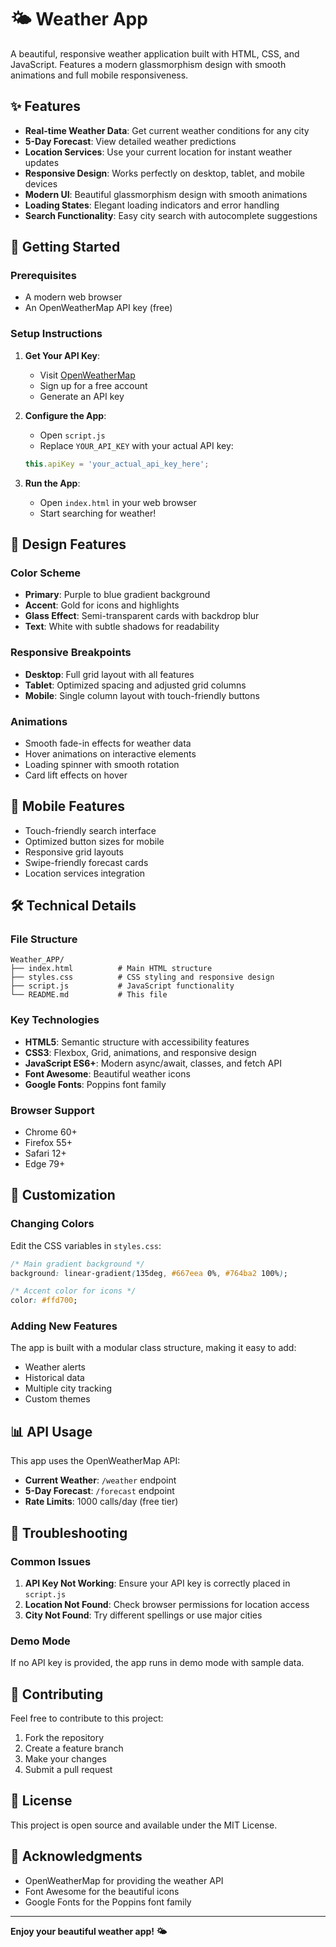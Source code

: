 # 🌤️ Weather App

A beautiful, responsive weather application built with HTML, CSS, and JavaScript. Features a modern glassmorphism design with smooth animations and full mobile responsiveness.

## ✨ Features

- **Real-time Weather Data**: Get current weather conditions for any city
- **5-Day Forecast**: View detailed weather predictions
- **Location Services**: Use your current location for instant weather updates
- **Responsive Design**: Works perfectly on desktop, tablet, and mobile devices
- **Modern UI**: Beautiful glassmorphism design with smooth animations
- **Loading States**: Elegant loading indicators and error handling
- **Search Functionality**: Easy city search with autocomplete suggestions

## 🚀 Getting Started

### Prerequisites

- A modern web browser
- An OpenWeatherMap API key (free)

### Setup Instructions

1. **Get Your API Key**:
   - Visit [OpenWeatherMap](https://openweathermap.org/api)
   - Sign up for a free account
   - Generate an API key

2. **Configure the App**:
   - Open `script.js`
   - Replace `YOUR_API_KEY` with your actual API key:
   ```javascript
   this.apiKey = 'your_actual_api_key_here';
   ```

3. **Run the App**:
   - Open `index.html` in your web browser
   - Start searching for weather!

## 🎨 Design Features

### Color Scheme
- **Primary**: Purple to blue gradient background
- **Accent**: Gold for icons and highlights
- **Glass Effect**: Semi-transparent cards with backdrop blur
- **Text**: White with subtle shadows for readability

### Responsive Breakpoints
- **Desktop**: Full grid layout with all features
- **Tablet**: Optimized spacing and adjusted grid columns
- **Mobile**: Single column layout with touch-friendly buttons

### Animations
- Smooth fade-in effects for weather data
- Hover animations on interactive elements
- Loading spinner with smooth rotation
- Card lift effects on hover

## 📱 Mobile Features

- Touch-friendly search interface
- Optimized button sizes for mobile
- Responsive grid layouts
- Swipe-friendly forecast cards
- Location services integration

## 🛠️ Technical Details

### File Structure
```
Weather_APP/
├── index.html          # Main HTML structure
├── styles.css          # CSS styling and responsive design
├── script.js           # JavaScript functionality
└── README.md           # This file
```

### Key Technologies
- **HTML5**: Semantic structure with accessibility features
- **CSS3**: Flexbox, Grid, animations, and responsive design
- **JavaScript ES6+**: Modern async/await, classes, and fetch API
- **Font Awesome**: Beautiful weather icons
- **Google Fonts**: Poppins font family

### Browser Support
- Chrome 60+
- Firefox 55+
- Safari 12+
- Edge 79+

## 🔧 Customization

### Changing Colors
Edit the CSS variables in `styles.css`:
```css
/* Main gradient background */
background: linear-gradient(135deg, #667eea 0%, #764ba2 100%);

/* Accent color for icons */
color: #ffd700;
```

### Adding New Features
The app is built with a modular class structure, making it easy to add:
- Weather alerts
- Historical data
- Multiple city tracking
- Custom themes

## 📊 API Usage

This app uses the OpenWeatherMap API:
- **Current Weather**: `/weather` endpoint
- **5-Day Forecast**: `/forecast` endpoint
- **Rate Limits**: 1000 calls/day (free tier)

## 🐛 Troubleshooting

### Common Issues
1. **API Key Not Working**: Ensure your API key is correctly placed in `script.js`
2. **Location Not Found**: Check browser permissions for location access
3. **City Not Found**: Try different spellings or use major cities

### Demo Mode
If no API key is provided, the app runs in demo mode with sample data.

## 🤝 Contributing

Feel free to contribute to this project:
1. Fork the repository
2. Create a feature branch
3. Make your changes
4. Submit a pull request

## 📄 License

This project is open source and available under the MIT License.

## 🙏 Acknowledgments

- OpenWeatherMap for providing the weather API
- Font Awesome for the beautiful icons
- Google Fonts for the Poppins font family

---

**Enjoy your beautiful weather app! 🌤️**
